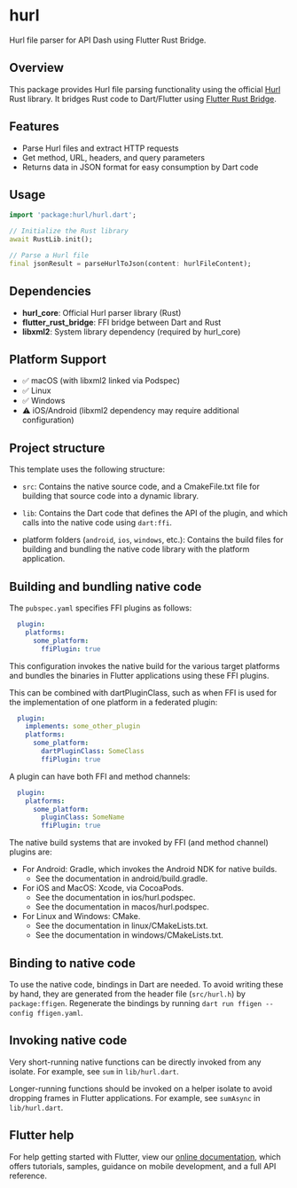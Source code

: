 # hurl

Hurl file parser for API Dash using Flutter Rust Bridge.

## Overview

This package provides Hurl file parsing functionality using the official [Hurl](https://hurl.dev/) Rust library. It bridges Rust code to Dart/Flutter using [Flutter Rust Bridge](https://cjycode.com/flutter_rust_bridge/).

## Features

- Parse Hurl files and extract HTTP requests
- Get method, URL, headers, and query parameters
- Returns data in JSON format for easy consumption by Dart code

## Usage

```dart
import 'package:hurl/hurl.dart';

// Initialize the Rust library
await RustLib.init();

// Parse a Hurl file
final jsonResult = parseHurlToJson(content: hurlFileContent);
```

## Dependencies

- **hurl_core**: Official Hurl parser library (Rust)
- **flutter_rust_bridge**: FFI bridge between Dart and Rust
- **libxml2**: System library dependency (required by hurl_core)

## Platform Support

- ✅ macOS (with libxml2 linked via Podspec)
- ✅ Linux
- ✅ Windows
- ⚠️ iOS/Android (libxml2 dependency may require additional configuration)

## Project structure

This template uses the following structure:

* `src`: Contains the native source code, and a CmakeFile.txt file for building
  that source code into a dynamic library.

* `lib`: Contains the Dart code that defines the API of the plugin, and which
  calls into the native code using `dart:ffi`.

* platform folders (`android`, `ios`, `windows`, etc.): Contains the build files
  for building and bundling the native code library with the platform application.

## Building and bundling native code

The `pubspec.yaml` specifies FFI plugins as follows:

```yaml
  plugin:
    platforms:
      some_platform:
        ffiPlugin: true
```

This configuration invokes the native build for the various target platforms
and bundles the binaries in Flutter applications using these FFI plugins.

This can be combined with dartPluginClass, such as when FFI is used for the
implementation of one platform in a federated plugin:

```yaml
  plugin:
    implements: some_other_plugin
    platforms:
      some_platform:
        dartPluginClass: SomeClass
        ffiPlugin: true
```

A plugin can have both FFI and method channels:

```yaml
  plugin:
    platforms:
      some_platform:
        pluginClass: SomeName
        ffiPlugin: true
```

The native build systems that are invoked by FFI (and method channel) plugins are:

* For Android: Gradle, which invokes the Android NDK for native builds.
  * See the documentation in android/build.gradle.
* For iOS and MacOS: Xcode, via CocoaPods.
  * See the documentation in ios/hurl.podspec.
  * See the documentation in macos/hurl.podspec.
* For Linux and Windows: CMake.
  * See the documentation in linux/CMakeLists.txt.
  * See the documentation in windows/CMakeLists.txt.

## Binding to native code

To use the native code, bindings in Dart are needed.
To avoid writing these by hand, they are generated from the header file
(`src/hurl.h`) by `package:ffigen`.
Regenerate the bindings by running `dart run ffigen --config ffigen.yaml`.

## Invoking native code

Very short-running native functions can be directly invoked from any isolate.
For example, see `sum` in `lib/hurl.dart`.

Longer-running functions should be invoked on a helper isolate to avoid
dropping frames in Flutter applications.
For example, see `sumAsync` in `lib/hurl.dart`.

## Flutter help

For help getting started with Flutter, view our
[online documentation](https://docs.flutter.dev), which offers tutorials,
samples, guidance on mobile development, and a full API reference.

